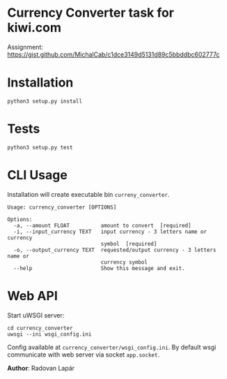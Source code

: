 Currency Converter task for kiwi.com
===================
Assignment: https://gist.github.com/MichalCab/c1dce3149d5131d89c5bbddbc602777c
# Installation
```
python3 setup.py install
```
# Tests
```
python3 setup.py test
```

# CLI Usage
Installation will create executable bin `curreny_converter`.
```
Usage: currency_converter [OPTIONS]

Options:
  -a, --amount FLOAT          amount to convert  [required]
  -i, --input_currency TEXT   input currency - 3 letters name or currency
                              symbol  [required]
  -o, --output_currency TEXT  requested/output currency - 3 letters name or
                              currency symbol
  --help                      Show this message and exit.

```
# Web API

Start uWSGI server:

```
cd currency_converter
uwsgi --ini wsgi_config.ini
```
Config available at `currency_converter/wsgi_config.ini`.
By default wsgi communicate with web server via socket `app.socket`.

**Author**: Radovan Lapár

